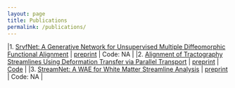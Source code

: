 ```yaml
---
layout: page
title: Publications
permalink: /publications/
---
```


|1. [SrvfNet: A Generative Network for Unsupervised Multiple Diffeomorphic Functional Alignment][srvf] | [preprint][arxiv_srvf] | Code: NA |
|2. [Alignment of Tractography Streamlines Using Deformation Transfer via Parallel Transport][align] | [preprint][arxiv_align] | [Code][code_align] |
|3. [StreamNet: A WAE for White Matter Streamline Analysis][stream] | [preprint][arxiv_stream] | Code: NA |

[align]: https://link.springer.com/chapter/10.1007/978-3-030-87615-9_9
[arxiv_align]: https://arxiv.org/abs/2108.03697
[code_align]: https://github.com/drewrl3v/Streamline-Registration-via-Parallel-Transport

[stream]: https://proceedings.mlr.press/v194/lizarraga22a.html
[arxiv_stream]: https://arxiv.org/abs/2209.01498

[srvf]: https://ieeexplore.ieee.org/document/9522855
[arxiv_srvf]: https://arxiv.org/abs/2104.13449